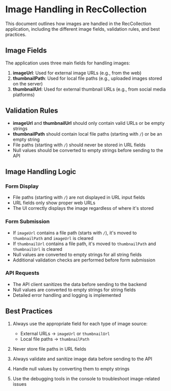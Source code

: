 # Image Handling in RecCollection

This document outlines how images are handled in the RecCollection application, including the different image fields, validation rules, and best practices.

## Image Fields

The application uses three main fields for handling images:

1. **imageUrl**: Used for external image URLs (e.g., from the web)
2. **thumbnailPath**: Used for local file paths (e.g., uploaded images stored on the server)
3. **thumbnailUrl**: Used for external thumbnail URLs (e.g., from social media platforms)

## Validation Rules

- **imageUrl** and **thumbnailUrl** should only contain valid URLs or be empty strings
- **thumbnailPath** should contain local file paths (starting with `/`) or be an empty string
- File paths (starting with `/`) should never be stored in URL fields
- Null values should be converted to empty strings before sending to the API

## Image Handling Logic

### Form Display
- File paths (starting with `/`) are not displayed in URL input fields
- URL fields only show proper web URLs
- The UI correctly displays the image regardless of where it's stored

### Form Submission
- If `imageUrl` contains a file path (starts with `/`), it's moved to `thumbnailPath` and `imageUrl` is cleared
- If `thumbnailUrl` contains a file path, it's moved to `thumbnailPath` and `thumbnailUrl` is cleared
- Null values are converted to empty strings for all string fields
- Additional validation checks are performed before form submission

### API Requests
- The API client sanitizes the data before sending to the backend
- Null values are converted to empty strings for string fields
- Detailed error handling and logging is implemented

## Best Practices

1. Always use the appropriate field for each type of image source:
   - External URLs → `imageUrl` or `thumbnailUrl`
   - Local file paths → `thumbnailPath`

2. Never store file paths in URL fields

3. Always validate and sanitize image data before sending to the API

4. Handle null values by converting them to empty strings

5. Use the debugging tools in the console to troubleshoot image-related issues
